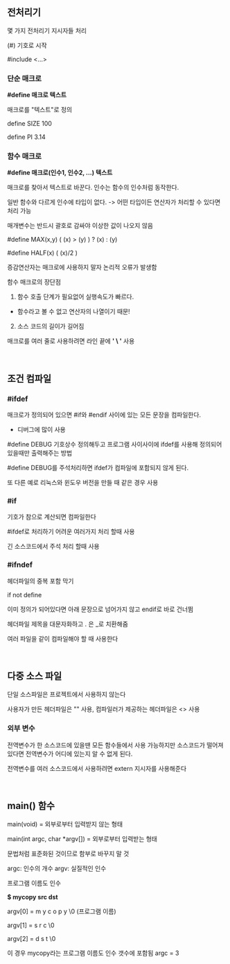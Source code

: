 ## 전처리기

몇 가지 전처리기 지시자들 처리

(#) 기호로 시작 

#include <...>

### 단순 매크로
**#define 매크로 텍스트**

매크로를 "텍스트"로 정의

define SIZE 100

define PI 3.14

### 함수 매크로

**#define 매크로(인수1, 인수2, ...) 텍스트**

매크로를 찾아서 텍스트로 바꾼다. 인수는 함수의 인수처럼 동작한다.

일반 함수와 다르게 인수에 타입이 없다. -> 어떤 타입이든 연산자가 처리할 수 있다면 처리 가능

매개변수는 반드시 괄호로 감싸야 이상한 값이 나오지 않음

#define MAX(x,y) ( (x) > (y) ) ? (x) : (y)

#define HALF(x) ( (x)/2 )

증감연산자는 매크로에 사용하지 말자 논리적 오류가 발생함

함수 매크로의 장단점

1. 함수 호출 단계가 필요없어 실행속도가 빠르다.

- 함수라고 볼 수 없고 연산자의 나열이기 때문!

2. 소스 코드의 길이가 길어짐

매크로를 여러 줄로 사용하려면 라인 끝에 **' \ '** 사용

<br>

## 조건 컴파일

### #ifdef

매크로가 정의되어 있으면 #if와 #endif 사이에 있는 모든 문장을 컴파일한다.

- 디버그에 많이 사용 

#define DEBUG 기호상수 정의해두고 프로그램 사이사이에 ifdef를 사용해 정의되어있을때만 출력해주는 방법

#define DEBUG를 주석처리하면 ifdef가 컴파일에 포함되지 않게 된다.

또 다른 예로 리눅스와 윈도우 버전을 만들 때 같은 경우 사용

### #if

기호가 참으로 계산되면 컴파일한다

#ifdef로 처리하기 어려운 여러가지 처리 할때 사용

긴 소스코드에서 주석 처리 할때 사용

### #ifndef

헤더파일의 중복 포함 막기

if not define

이미 정의가 되어있다면 아래 문장으로 넘어가지 않고 endif로 바로 건너뜀

헤더파일 제목을 대문자화하고 . 은 _로 치환해줌

여러 파일을 같이 컴파일해야 할 때 사용한다

<br>

## 다중 소스 파일

단일 소스파일은 프로젝트에서 사용하지 않는다

사용자가 만든 헤더파일은 "" 사용, 컴파일러가 제공하는 헤더파일은 <> 사용

### 외부 변수

전역변수가 한 소스코드에 있을땐 모든 함수들에서 사용 가능하지만 소스코드가 떨어져 있다면 전역변수가 어디에 있는지 알 수 없게 된다.

전역변수를 여러 소스코드에서 사용하려면 extern 지시자를 사용해준다

<br>

## main() 함수

main(void) = 외부로부터 입력받지 않는 형태

main(int argc, char *argv[]) = 외부로부터 입력받는 형태

문법처럼 표준화된 것이므로 함부로 바꾸지 말 것

argc: 인수의 개수 argv: 실질적인 인수

프로그램 이름도 인수


__$ mycopy src dst__

argv[0] = m y c o p y \0 (프로그램 이름)

argv[1] = s r c \0

argv[2] = d s t \0

이 경우 mycopy라는 프로그램 이름도 인수 갯수에 포함됨 argc = 3

